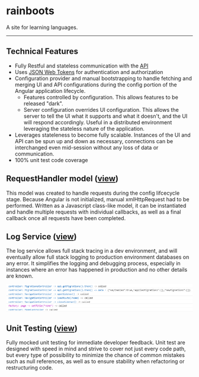 # rainboots

A site for learning languages.

---

## Technical Features

* Fully Restful and stateless communication with the [API](https://github.com/silverback78/parka)
* Uses [JSON Web Tokens](https://jwt.io/) for authentication and authorization
* Configuration provider and manual bootstrapping to handle fetching and merging UI and API configurations during the config portion of the Angular application lifecycle.
  * Features controlled by configuration. This allows features to be released "dark".
  * Server configuration overrides UI configuration. This allows the server to tell the UI what it supports and what it doesn't, and the UI will respond accordingly. Useful in a distributed environment leveraging the stateless nature of the application.
* Leverages stateleness to become fully scalable. Instances of the UI and API can be spun up and down as necessary, connections can be interchanged even mid-session without any loss of data or communication.
* 100% unit test code coverage

## RequestHandler model ([view](https://github.com/silverback78/rainboots/blob/master/app/models/RequestHandler/RequestHandler.js))
This model was created to handle requests during the config lifcecycle stage. Because Angular is not initialized, manual xmlHttpRequest had to be performed. Written as a Javascript class-like model, it can be instantiated and handle multiple requests with individual callbacks, as well as a final callback once all requests have been completed.

## Log Service ([view](https://github.com/silverback78/rainboots/blob/master/app/services/log/log.js))
The log service allows full stack tracing in a dev environment, and will eventually allow full stack logging to production environment databases on any error. It simplifies the logging and debugging process, especially in instances where an error has happened in production and no other details are known.

![Log example](assets/log-example.png)

## Unit Testing ([view](https://github.com/silverback78/rainboots/blob/master/app/models/RequestHandler/RequestHandler.spec.js))
Fully mocked unit testing for immediate developer feedback. Unit test are designed with speed in mind and strive to cover not just every code path, but every type of possibility to minimize the chance of common mistakes such as null references, as well as to ensure stability when refactoring or restructuring code.